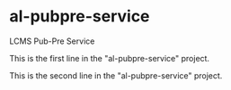 # al-pubpre-service
LCMS Pub-Pre Service

This is the first line in the "al-pubpre-service" project.

This is the second line in the "al-pubpre-service" project.
